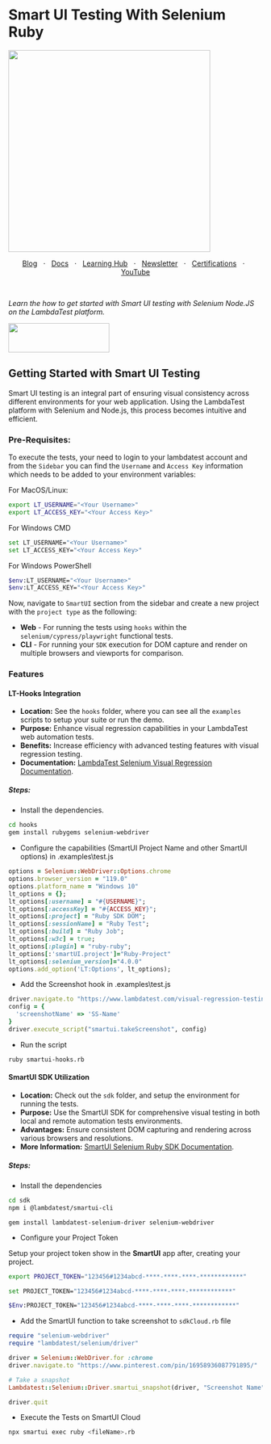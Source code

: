 <h1>Smart UI Testing With Selenium Ruby</h1>

<img height="400" src="https://user-images.githubusercontent.com/126776938/232535511-8d51cf1b-1a33-48fc-825c-b13e7a9ec388.png">


<p align="center">
  <a href="https://www.lambdatest.com/blog/?utm_source=github&utm_medium=repo&utm_campaign=playwright-sample" target="_bank">Blog</a>
  &nbsp; &#8901; &nbsp;
  <a href="https://www.lambdatest.com/support/docs/?utm_source=github&utm_medium=repo&utm_campaign=playwright-sample" target="_bank">Docs</a>
  &nbsp; &#8901; &nbsp;
  <a href="https://www.lambdatest.com/learning-hub/?utm_source=github&utm_medium=repo&utm_campaign=playwright-sample" target="_bank">Learning Hub</a>
  &nbsp; &#8901; &nbsp;
  <a href="https://www.lambdatest.com/newsletter/?utm_source=github&utm_medium=repo&utm_campaign=playwright-sample" target="_bank">Newsletter</a>
  &nbsp; &#8901; &nbsp;
  <a href="https://www.lambdatest.com/certifications/?utm_source=github&utm_medium=repo&utm_campaign=playwright-sample" target="_bank">Certifications</a>
  &nbsp; &#8901; &nbsp;
  <a href="https://www.youtube.com/c/LambdaTest" target="_bank">YouTube</a>
</p>
&emsp;
&emsp;
&emsp;

*Learn the how to get started with Smart UI testing with Selenium Node.JS on the LambdaTest platform.*


[<img height="58" width="200" src="https://user-images.githubusercontent.com/70570645/171866795-52c11b49-0728-4229-b073-4b704209ddde.png">](https://accounts.lambdatest.com/register?utm_source=github&utm_medium=repo&utm_campaign=playwright-sample)


## Getting Started with Smart UI Testing

Smart UI testing is an integral part of ensuring visual consistency across different environments for your web application. Using the LambdaTest platform with Selenium and Node.js, this process becomes intuitive and efficient.

### Pre-Requisites: 

To execute the tests, your need to login to your lambdatest account and from the `Sidebar` you can find the `Username` and `Access Key` information which needs to be added to your environment variables: 

For MacOS/Linux: 

```bash
export LT_USERNAME="<Your Username>"
export LT_ACCESS_KEY="<Your Access Key>"
```

For Windows CMD

```bash
set LT_USERNAME="<Your Username>"
set LT_ACCESS_KEY="<Your Access Key>"
```

For Windows PowerShell

```bash
$env:LT_USERNAME="<Your Username>"
$env:LT_ACCESS_KEY="<Your Access Key>"
```

Now, navigate to `SmartUI` section from the sidebar and create a new project with the `project type` as the following: 

- **Web** - For running the tests using `hooks` within the `selenium/cypress/playwright` functional tests.
- **CLI** - For running your `SDK` execution for DOM capture and render on multiple browsers and viewports for comparison.

### Features

#### LT-Hooks Integration
- **Location:** See the `hooks` folder, where you can see all the `examples` scripts to setup your suite or run the demo.  
- **Purpose:** Enhance visual regression capabilities in your LambdaTest web automation tests.
- **Benefits:** Increase efficiency with advanced testing features with visual regression testing.
- **Documentation:** [LambdaTest Selenium Visual Regression Documentation](https://www.lambdatest.com/support/docs/selenium-visual-regression/).
##### **Steps:**
- Install the dependencies.
```bash
cd hooks
gem install rubygems selenium-webdriver
```
- Configure the capabilities (SmartUI Project Name and other SmartUI options) in .examples\test.js
```rb
options = Selenium::WebDriver::Options.chrome
options.browser_version = "119.0"
options.platform_name = "Windows 10"
lt_options = {};
lt_options[:username] = "#{USERNAME}";
lt_options[:accessKey] = "#{ACCESS_KEY}";
lt_options[:project] = "Ruby SDK DOM";
lt_options[:sessionName] = "Ruby Test";
lt_options[:build] = "Ruby Job";
lt_options[:w3c] = true;
lt_options[:plugin] = "ruby-ruby";
lt_options[:'smartUI.project']="Ruby-Project"
lt_options[:selenium_version]="4.0.0"
options.add_option('LT:Options', lt_options);
```
- Add the Screenshot hook in .examples\test.js
```rb
driver.navigate.to "https://www.lambdatest.com/visual-regression-testing"
config = {
  'screenshotName' => 'SS-Name'
}
driver.execute_script("smartui.takeScreenshot", config)
```
- Run the script
```
ruby smartui-hooks.rb
```


#### SmartUI SDK Utilization
- **Location:** Check out the `sdk` folder, and setup the environment for running the tests. 
- **Purpose:** Use the SmartUI SDK for comprehensive visual testing in both local and remote automation tests environments.
- **Advantages:** Ensure consistent DOM capturing and rendering across various browsers and resolutions.
- **More Information:** [SmartUI Selenium Ruby SDK Documentation](https://www.lambdatest.com/support/docs/smartui-selenium-ruby-sdk/).

##### Steps:
- Install the dependencies 
```bash
cd sdk
npm i @lambdatest/smartui-cli 
```
```
gem install lambdatest-selenium-driver selenium-webdriver
```
- Configure your Project Token

Setup your project token show in the **SmartUI** app after, creating your project.

<Tabs className="docs__val" groupId="language">
<TabItem value="MacOS/Linux" label="MacOS/Linux" default>

```bash
export PROJECT_TOKEN="123456#1234abcd-****-****-****-************"
```

</TabItem>
<TabItem value="Windows" label="Windows - CMD">

```bash
set PROJECT_TOKEN="123456#1234abcd-****-****-****-************"
```

</TabItem>
<TabItem value="Powershell" label="Windows-PS">

```bash
$Env:PROJECT_TOKEN="123456#1234abcd-****-****-****-************"
```
</TabItem>
</Tabs>

- Add the SmartUI function to take screenshot to `sdkCloud.rb` file
  
```ruby
require "selenium-webdriver"
require "lambdatest/selenium/driver"

driver = Selenium::WebDriver.for :chrome
driver.navigate.to "https://www.pinterest.com/pin/16958936087791895/"

# Take a snapshot
Lambdatest::Selenium::Driver.smartui_snapshot(driver, "Screenshot Name")

driver.quit
```
- Execute the Tests on SmartUI Cloud

```bash
npx smartui exec ruby <fileName>.rb
```
